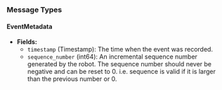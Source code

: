 ### Message Types
#### EventMetadata
  - **Fields:**
    - `timestamp` (Timestamp): The time when the event was recorded.
    - `sequence_number` (int64): An incremental sequence number generated by the robot.
The sequence number should never be negative and can be reset to 0.
i.e. sequence is valid if it is larger than the previous number or 0.

